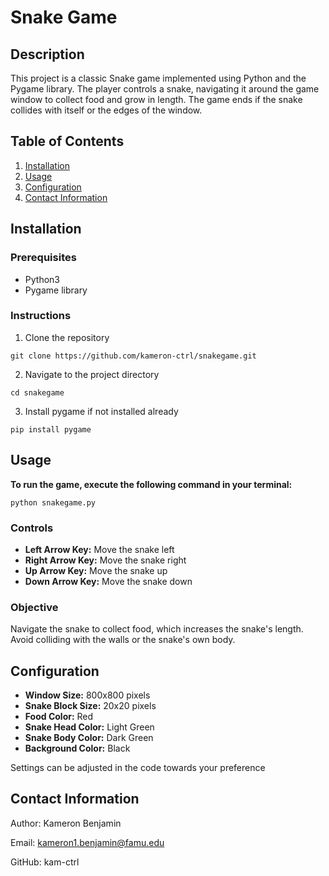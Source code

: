 # Snake Game
 ## **Description** 
This project is a classic Snake game implemented using Python and the Pygame library. The player controls a snake, navigating it around the game window to collect food and grow in length. The game ends if the snake collides with itself or the edges of the window.

## Table of Contents 
1. [Installation](#Installation)
2. [Usage](#Usage)
3. [Configuration](#Configuration)
4. [Contact Information](#ContactInformation)

## Installation
### Prerequisites
- Python3
- Pygame library

### Instructions
1. Clone the repository
```
git clone https://github.com/kameron-ctrl/snakegame.git
```

2. Navigate to the project directory
```
cd snakegame
```

3. Install pygame if not installed already
```
pip install pygame
```

## Usage
**To run the game, execute the following command in your terminal:**
```
python snakegame.py
```

### Controls 
- **Left Arrow Key:** Move the snake left
- **Right Arrow Key:** Move the snake right
- **Up Arrow Key:** Move the snake up
- **Down Arrow Key:** Move the snake down

### Objective 
Navigate the snake to collect food, which increases the snake's length. Avoid colliding with the walls or the snake's own body.

## Configuration

- **Window Size:** 800x800 pixels
- **Snake Block Size:** 20x20 pixels
- **Food Color:** Red
- **Snake Head Color:** Light Green
- **Snake Body Color:** Dark Green
- **Background Color:** Black
  
Settings can be adjusted in the code towards your preference

## Contact Information

Author: Kameron Benjamin

Email: kameron1.benjamin@famu.edu

GitHub: kam-ctrl



